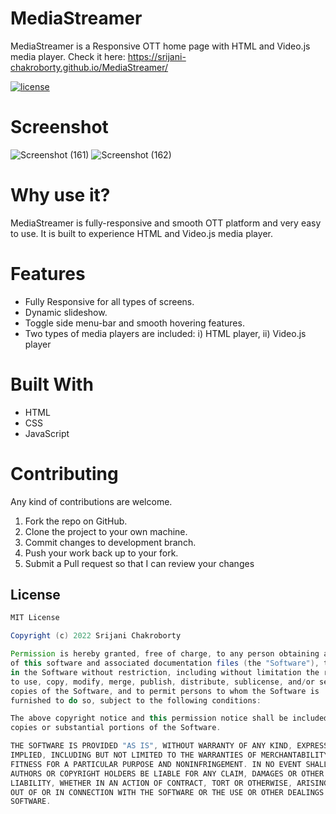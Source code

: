 # MediaStreamer
MediaStreamer is a Responsive OTT home page with HTML and Video.js media player.
Check it here: https://srijani-chakroborty.github.io/MediaStreamer/

<a href="https://github.com/Srijani-Chakroborty/MediaStreamer/blob/master/LICENSE"><img src="https://img.shields.io/badge/License-MIT-red.svg" alt="license"/></a>

# Screenshot
![Screenshot (161)](https://user-images.githubusercontent.com/85583566/156618320-c7797200-6b37-4114-8519-eaa732aeeb28.png)
![Screenshot (162)](https://user-images.githubusercontent.com/85583566/156618354-e99df140-e3ca-4199-8dac-77f22737b56e.png)

# Why use it?
MediaStreamer is fully-responsive and smooth OTT platform and very easy to use. It is built to experience HTML and Video.js media player.

# Features
* Fully Responsive for all types of screens.
* Dynamic slideshow.
* Toggle side menu-bar and smooth hovering features.
* Two types of media players are included: i) HTML player, ii) Video.js player

# Built With
* HTML
* CSS
* JavaScript

# Contributing
Any kind of contributions are welcome.

1. Fork the repo on GitHub.
2. Clone the project to your own machine.
3. Commit changes to development branch.
4. Push your work back up to your fork.
5. Submit a Pull request so that I can review your changes

## License
```Groovy
MIT License

Copyright (c) 2022 Srijani Chakroborty

Permission is hereby granted, free of charge, to any person obtaining a copy
of this software and associated documentation files (the "Software"), to deal
in the Software without restriction, including without limitation the rights
to use, copy, modify, merge, publish, distribute, sublicense, and/or sell
copies of the Software, and to permit persons to whom the Software is
furnished to do so, subject to the following conditions:

The above copyright notice and this permission notice shall be included in all
copies or substantial portions of the Software.

THE SOFTWARE IS PROVIDED "AS IS", WITHOUT WARRANTY OF ANY KIND, EXPRESS OR
IMPLIED, INCLUDING BUT NOT LIMITED TO THE WARRANTIES OF MERCHANTABILITY,
FITNESS FOR A PARTICULAR PURPOSE AND NONINFRINGEMENT. IN NO EVENT SHALL THE
AUTHORS OR COPYRIGHT HOLDERS BE LIABLE FOR ANY CLAIM, DAMAGES OR OTHER
LIABILITY, WHETHER IN AN ACTION OF CONTRACT, TORT OR OTHERWISE, ARISING FROM,
OUT OF OR IN CONNECTION WITH THE SOFTWARE OR THE USE OR OTHER DEALINGS IN THE
SOFTWARE.
